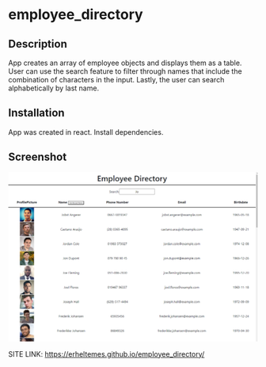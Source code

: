 # employee_directory

## Description
App creates an array of employee objects and displays them as a table.
User can use the search feature to filter through names that include the combination of characters in the input.
Lastly, the user can search alphabetically by last name.

## Installation
App was created in react. Install dependencies.

## Screenshot
![employee_directory_image](src/img/employee_directory.PNG?raw=true) 

SITE LINK: https://erheltemes.github.io/employee_directory/

